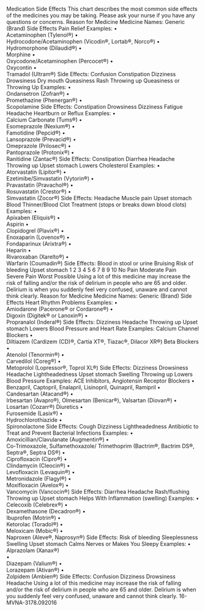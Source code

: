 Medication Side Effects
This chart describes the most common side effects of the medicines you may be taking. Please ask your nurse if you have 
any questions or concerns.
Reason for Medicine
Medicine Names: 
Generic (Brand)
Side Effects
Pain Relief
Examples:
•	
Acetaminophen (Tylenol®)
•	
Hydrocodone/Acetaminophen (Vicodin®, 
Lortab®, Norco®)
•	
Hydromorphone (Dilaudid®)
•	
Morphine
•	
Oxycodone/Acetaminophen (Percocet®) 
•	
Oxycontin
•	
Tramadol (Ultram®)
Side Effects:
Confusion 
Constipation
Dizziness
Drowsiness
Dry mouth
Queasiness
Rash 
Throwing up
Queasiness or Throwing Up
Examples:
•	
Ondansetron (Zofran®)
•	
Promethazine (Phenergan®)
•	
Scopolamine
Side Effects:
Constipation 
Drowsiness 
Dizziness
Fatigue
Headache
Heartburn or Reflux
Examples:
•	
Calcium Carbonate (Tums®) 
•	
Esomeprazole (Nexium®)
•	
Famotidine (Pepcid®) 
•	
Lansoprazole (Prevacid®)
•	
Omeprazole (Prilosec®)
•	
Pantoprazole (Protonix®)
•	
Ranitidine (Zantac®)
Side Effects:
Constipation
Diarrhea
Headache
Throwing up
Upset stomach
Lowers Cholesterol 
Examples:
•	
Atorvastatin (Lipitor®) 
•	
Ezetimibe/Simvastatin (Vytorin®)
•	
Pravastatin (Pravachol®)
•	
Rosuvastatin (Crestor®) 
•	
Simvastatin (Zocor®)
Side Effects:
Headache
Muscle pain
Upset stomach 
Blood Thinner/Blood Clot Treatment
(stops or breaks down blood clots)
Examples:
•	
Apixaben (Eliquis®) 
•	
Aspirin
•	
Clopidogrel (Plavix®)
•	
Enoxaparin (Lovenox®)
•	
Fondaparinux (Arixtra®)
•	
Heparin
•	
Rivaroxaban (Xarelto®) 
•	
Warfarin (Coumadin®)
Side Effects:
Blood in stool or urine
Bruising
Risk of bleeding 
Upset stomach
1
2
3
4
5
6
7 8
9 10
No Pain	 Moderate Pain	
Severe Pain	
Worst Possible
Using a lot of this medicine may increase the risk of falling and/or the risk of delirium in people who are 65 and older. Delirium is 
when you suddenly feel very confused, unaware and cannot think clearly.
Reason for Medicine
Medicine Names:
Generic (Brand)
Side Effects
Heart Rhythm Problems
Examples:
•	
Amiodarone (Pacerone® or Cordarone®) 
•	
Digoxin (Digitek® or Lanoxin®)
•	
Propranalol (Inderal®)
Side Effects:
Dizziness
Headache
Throwing up 
Upset stomach
Lowers Blood Pressure and Heart Rate
Examples:
Calcium Channel Blockers
•	
Diltiazem (Cardizem (CD)®, Cartia XT®, 
Tiazac®, Dilacor XR®) 
Beta Blockers
•	
Atenolol (Tenormin®)
•	
Carvedilol (Coreg®) 
•	
Metoprolol (Lopressor®, Toprol XL®) 
Side Effects:
Dizziness 
Drowsiness
Headache
Lightheadedness
Upset stomach
Swelling
Throwing up
Lowers Blood Pressure
Examples:
ACE Inhibitors, Angiotensin Receptor Blockers
•	
Benzapril, Captopril, Enalapril, Lisinopril, 
Quinapril, Ramipril
•	
Candesartan (Atacand®) 
•	
Irbesartan (Avapro®), Olmesartan (Benicar®), 
Valsartan (Diovan®) 
•	
Losartan (Cozarr®)
Diuretics
•	
Furosemide (Lasix®)
•	
Hydrochlorothiazide
•	
Spironolactone
Side Effects:
Cough
Dizziness 
Lightheadedness
Antibiotic to Treat and Prevent 
Bacterial Infections
Examples:
•	
Amoxicillian/Clavulanate (Augmentin®)
•	
Co-Trimoxazole, Sulfamethoxazole/
Trimethoprim (Bactrim®, Bactrim DS®, Septra®, 
Septra DS®)
•	
Ciprofloxacin (Cipro®) 
•	
Clindamycin (Cleocin®) 
•	
Levofloxacin (Levaquin®) 
•	
Metronidazole (Flagyl®) 
•	
Moxifloxacin (Avelox®) 
•	
Vancomycin (Vancocin®)
Side Effects:
Diarrhea
Headache 
Rash/flushing
Throwing up 
Upset stomach
Helps With Inflammation (swelling)
Examples:
•	
Celecoxib (Celebrex®) 
•	
Dexamethasone (Decadron®)
•	
Ibuprofen (Motrin®) 
•	
Ketorolac (Toradol®) 
•	
Meloxicam (Mobic®) 
•	
Naproxen (Aleve®, Naprosyn®)
Side Effects:
Risk of bleeding 
Sleeplessness
Swelling
Upset stomach
Calms Nerves or Makes You Sleepy 
Examples:
•	
Alprazolam (Xanax®)  
•	
Diazepam (Valium®)
•	
Lorazepam (Ativan®)
•	
Zolpidem (Ambien®)
Side Effects:
Confusion 
Dizziness
Drowsiness
Headache
Using a lot of this medicine may increase the risk of falling and/or the risk of delirium in people who are 65 and older. Delirium is 
when you suddenly feel very confused, unaware and cannot think clearly.
16-MVNA-3178.092016

